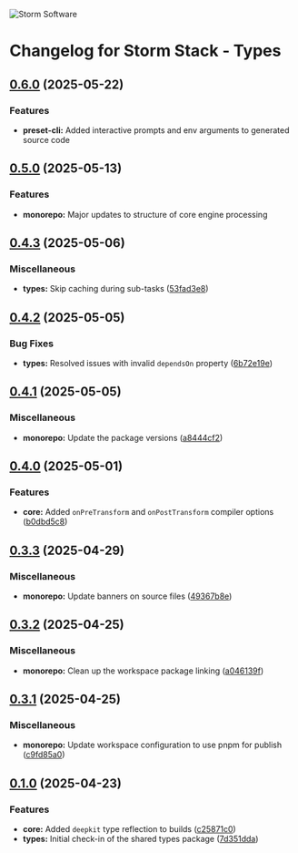 ![Storm Software](https://public.storm-cdn.com/brand-banner.png)

# Changelog for Storm Stack - Types

## [0.6.0](https://github.com/storm-software/storm-stack/releases/tag/types%400.6.0) (2025-05-22)

### Features

- **preset-cli:** Added interactive prompts and env arguments to generated
  source code

## [0.5.0](https://github.com/storm-software/storm-stack/releases/tag/types%400.5.0) (2025-05-13)

### Features

- **monorepo:** Major updates to structure of core engine processing

## [0.4.3](https://github.com/storm-software/storm-stack/releases/tag/types%400.4.3) (2025-05-06)

### Miscellaneous

- **types:** Skip caching during sub-tasks
  ([53fad3e8](https://github.com/storm-software/storm-stack/commit/53fad3e8))

## [0.4.2](https://github.com/storm-software/storm-stack/releases/tag/types%400.4.2) (2025-05-05)

### Bug Fixes

- **types:** Resolved issues with invalid `dependsOn` property
  ([6b72e19e](https://github.com/storm-software/storm-stack/commit/6b72e19e))

## [0.4.1](https://github.com/storm-software/storm-stack/releases/tag/types%400.4.1) (2025-05-05)

### Miscellaneous

- **monorepo:** Update the package versions
  ([a8444cf2](https://github.com/storm-software/storm-stack/commit/a8444cf2))

## [0.4.0](https://github.com/storm-software/storm-stack/releases/tag/types%400.4.0) (2025-05-01)

### Features

- **core:** Added `onPreTransform` and `onPostTransform` compiler options
  ([b0dbd5c8](https://github.com/storm-software/storm-stack/commit/b0dbd5c8))

## [0.3.3](https://github.com/storm-software/storm-stack/releases/tag/types%400.3.3) (2025-04-29)

### Miscellaneous

- **monorepo:** Update banners on source files
  ([49367b8e](https://github.com/storm-software/storm-stack/commit/49367b8e))

## [0.3.2](https://github.com/storm-software/storm-stack/releases/tag/types%400.3.2) (2025-04-25)

### Miscellaneous

- **monorepo:** Clean up the workspace package linking
  ([a046139f](https://github.com/storm-software/storm-stack/commit/a046139f))

## [0.3.1](https://github.com/storm-software/storm-stack/releases/tag/types%400.3.1) (2025-04-25)

### Miscellaneous

- **monorepo:** Update workspace configuration to use pnpm for publish
  ([c9fd85a0](https://github.com/storm-software/storm-stack/commit/c9fd85a0))

## [0.1.0](https://github.com/storm-software/storm-stack/releases/tag/types%400.1.0) (2025-04-23)

### Features

- **core:** Added `deepkit` type reflection to builds
  ([c25871c0](https://github.com/storm-software/storm-stack/commit/c25871c0))
- **types:** Initial check-in of the shared types package
  ([7d351dda](https://github.com/storm-software/storm-stack/commit/7d351dda))
